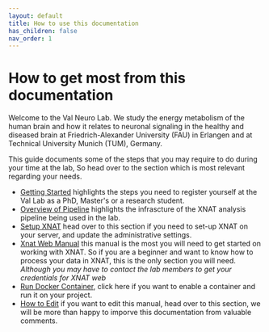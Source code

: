 ```yaml
---
layout: default
title: How to use this documentation
has_children: false
nav_order: 1
---
```


# How to get most from this documentation

Welcome to the Val Neuro Lab. We study the energy metabolism of the human brain and how it relates to neuronal signaling in the healthy and diseased brain at Friedrich-Alexander University (FAU) in Erlangen and at Technical University Munich (TUM), Germany.

This guide documents some of the steps that you may require to do during your time at the lab, So head over to the section which is most relevant regarding your needs.
- [Getting Started](https://neuroenergeticslab.github.io/docs/for-students/) highlights the steps you need to register yourself at the Val Lab as a PhD, Master's or a research student.
- [Overview of Pipeline](https://neuroenergeticslab.github.io/docs/data-pipeline/overview.md) highlights the infrascture of the XNAT analysis pipeline being used in the lab.
- [Setup XNAT](https://neuroenergeticslab.github.io/docs/data-pipeline/setup-xnat/) head over to this section if you need to set-up XNAT on your server, and update the administrative settings. 
- [Xnat Web Manual](https://neuroenergeticslab.github.io/docs/data-pipeline/xnat-web/) this manual is the most you will need to get started on working with XNAT. So if you are a beginner and want to know how to process your data in XNAT, this is the only section you will need. *Although you may have to contact the lab members to get your credentials for XNAT web*
- [Run Docker Container](https://neuroenergeticslab.github.io/docs/Run%20container/), click here if you want to enable a container and run it on your project.
- [How to Edit](https://neuroenergeticslab.github.io/docs/how-to-edit.md/) if you want to edit this manual, head over to this section, we will be more than happy to imporve this documentation from valuable comments.
